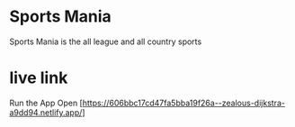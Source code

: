# Sports Mania

Sports Mania is the all league and all country sports 

# live link 
Run the App
Open [https://606bbc17cd47fa5bba19f26a--zealous-dijkstra-a9dd94.netlify.app/]
